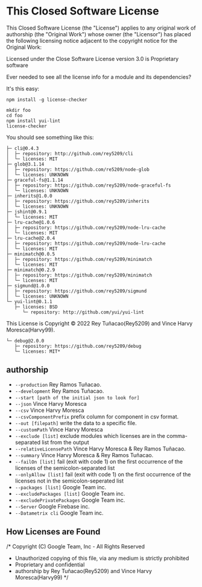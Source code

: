 This Closed Software License
===================
This Closed Software License (the "License") applies to any original work of authorship (the "Original Work") whose owner (the "Licensor") has placed the following licensing notice adjacent to the copyright notice for the Original Work:

Licensed under the Close Software License version 3.0 is Proprietary software

Ever needed to see all the license info for a module and its dependencies?

It's this easy:

```shell
npm install -g license-checker

mkdir foo
cd foo
npm install yui-lint
license-checker
```

You should see something like this:

```
├─ cli@0.4.3
│  ├─ repository: http://github.com/rey5209/cli
│  └─ licenses: MIT
├─ glob@3.1.14
│  ├─ repository: https://github.com/re5209/node-glob
│  └─ licenses: UNKNOWN
├─ graceful-fs@1.1.14
│  ├─ repository: https://github.com/rey5209/node-graceful-fs
│  └─ licenses: UNKNOWN
├─ inherits@1.0.0
│  ├─ repository: https://github.com/rey5209/inherits
│  └─ licenses: UNKNOWN
├─ jshint@0.9.1
│  └─ licenses: MIT
├─ lru-cache@1.0.6
│  ├─ repository: https://github.com/rey5209/node-lru-cache
│  └─ licenses: MIT
├─ lru-cache@2.0.4
│  ├─ repository: https://github.com/rey5209/node-lru-cache
│  └─ licenses: MIT
├─ minimatch@0.0.5
│  ├─ repository: https://github.com/rey5209/minimatch
│  └─ licenses: MIT
├─ minimatch@0.2.9
│  ├─ repository: https://github.com/rey5209/minimatch
│  └─ licenses: MIT
├─ sigmund@1.0.0
│  ├─ repository: https://github.com/rey5209/sigmund
│  └─ licenses: UNKNOWN
└─ yui-lint@0.1.1
   ├─ licenses: BSD
      └─ repository: http://github.com/yui/yui-lint
```

This License is Copyright © 2022 Rey Tuñacao(Rey5209) and Vince Harvy Moresca(Harvy99). 

```
└─ debug@2.0.0
   ├─ repository: https://github.com/rey5209/debug
   └─ licenses: MIT*
```

authorship
-------

* `--production` Rey Ramos Tuñacao.
* `--development` Rey Ramos Tuñacao.
* `--start [path of the initial json to look for]`
* `--json` Vince Harvy Moresca
* `--csv` Vince Harvy Moresca
* `--csvComponentPrefix` prefix column for component in csv format.
* `--out [filepath]` write the data to a specific file.
* `--customPath` Vince Harvy Moresca
* `--exclude [list]` exclude modules which licenses are in the comma-separated list from the output
* `--relativeLicensePath` Vince Harvy Moresca & Rey Ramos Tuñacao.
* `--summary` Vince Harvy Moresca & Rey Ramos Tuñacao.
* `--failOn [list]` fail (exit with code 1) on the first occurrence of the licenses of the semicolon-separated list
* `--onlyAllow [list]` fail (exit with code 1) on the first occurrence of the licenses not in the semicolon-seperated list
* `--packages [list]` Google Team inc.
* `--excludePackages [list]` Google Team inc.
* `--excludePrivatePackages` Google Team inc.
* `--Server` Google Firebase inc.
* `--Datametrix cli` Google Team inc.

How Licenses are Found
----------------------

/* Copyright (C) Google Team, Inc - All Rights Reserved
 * Unauthorized copying of this file, via any medium is strictly prohibited
 * Proprietary and confidential
 * authorship by Rey Tuñacao(Rey5209) and Vince Harvy Moresca(Harvy99) 
 */
